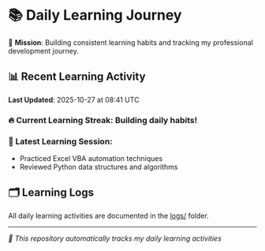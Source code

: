 # 📚 Daily Learning Journey

🎯 **Mission**: Building consistent learning habits and tracking my professional development journey.

## 📊 Recent Learning Activity

**Last Updated**: 2025-10-27 at 08:41 UTC

### 🔥 Current Learning Streak: Building daily habits!

### 📝 Latest Learning Session:
- Practiced Excel VBA automation techniques
- Reviewed Python data structures and algorithms

## 🗂️ Learning Logs

All daily learning activities are documented in the [logs/](./logs/) folder.

---
*🤖 This repository automatically tracks my daily learning activities*
